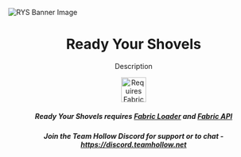 ![RYS Banner Image](https://teamhollow.net/assets/images/projects/readyyourshovels-full.png)

<h1 align="center">
    Ready Your Shovels
</h1>

<p align="center">
    Description
</p>
<p align="center">
	<a href="https://curseforge.com/minecraft/mc-mods/fabric-api"><img title="Requires Fabric API" height="50" src="https://i.imgur.com/Ol1Tcf8.png"></a>
</p>

<h5 align="center">
    Ready Your Shovels requires <a href="https://fabricmc.net/use">Fabric Loader</a> and <a href="https://curseforge.com/minecraft/mc-mods/fabric-api">Fabric API</a>
</h5>

<h5 align="center">
    Join the Team Hollow Discord for support or to chat - <a href="https://discord.teamhollow.net">https://discord.teamhollow.net</a>
</h5>
